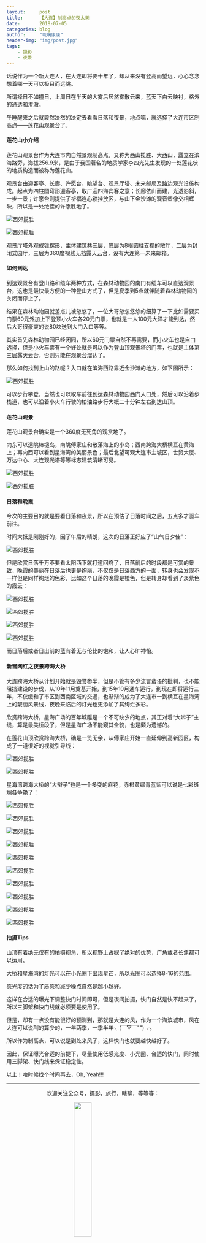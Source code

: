 ```yaml
---
layout:     post
title:      【大连】制高点的夜太美
date:       2018-07-05
categories: blog
author:     "琉璃康康"
header-img: "img/post.jpg"
tags:
    - 摄影
    - 夜景
---
```



<style>
img{
  display:block;
  margin:0
  auto;
}
</style>

<meta name="referrer" content="never">

话说作为一个新大连人，在大连即将要十年了，却从来没有登高而望远，心心念念想着哪一天可以极目而远眺。

所谓择日不如撞日，上周日在半天的大雾后居然雾散云来，蓝天下白云映衬，格外的通透和澄澈。

午睡醒来之后就毅然决然的决定去看看日落和夜景，地点嘛，就选择了大连市区制高点——莲花山观景台了。

#### 莲花山小介绍

莲花山观景台作为大连市内自然景观制高点，又称为西山揽胜、大西山，矗立在滨海路旁，海拔256.9米，是由于我国著名的地质学家李四光先生发现的一处莲花状的地质构造而被称为莲花山。

观景台由迎客亭、长廊、许愿台、眺望台、观景厅塔、未来邮局及路边观光设施构成。起点为四柱圆穹形迎客亭，取广迎四海宾客之意；长廊依山而建，光透影斜，一步一景；许愿台则提供了祈福连心锁挂放区，与山下金沙滩的观音塑像交相辉映，所以是一处绝佳的许愿胜地了。

![西郊揽胜][1]

![西郊揽胜][2]

观景厅塔外观成锥螺形，主体建筑共三层，底层为8根圆柱支撑的敞厅，二层为封闭式园厅，三层为360度视线无挡露天云台，设有大连第一未来邮箱。


#### 如何到达

到达观景台有登山路和缆车两种方式，在森林动物园的南门有缆车可以直达观景台，这也是最快最方便的一种登山方式了，但是夏季到5点就伴随着森林动物园的关闭而停止了。

结果在森林动物园就差点儿被忽悠了，一位大哥忽忽悠悠的细算了一下比如需要买门票60元外加上下登顶小火车各20元门票，也就是一人100元大洋才能到达，然后大哥很豪爽的说80块送到大门入口等等。

其实首先森林动物园已经闭园，所以60元门票自然不再需要，而小火车也是自由选择，但是小火车票有一个好处就是可以作为登山顶观景塔的门票，也就是主体第三层露天云台，否则只能在观景台溜达了。

那么如何找到上山的路呢？入口就在滨海西路靠近金沙滩的地方，如下图所示：

![西郊揽胜][3]

可以步行攀登，当然也可以取车前往到达森林动物园西门入口处，然后可以沿着步栈道，也可以沿着小火车行驶的柏油路步行大概二十分钟左右到达山顶。


#### 莲花山观景

莲花山观景台确实是一个360度无死角的观赏地了。

向东可以远眺棒槌岛，南眺傅家庄和散落海上的小岛；西南跨海大桥横亘在黄海上；再向西可以看到星海湾的美丽景色；最后北望可观大连市主城区，世贸大厦、万达中心、大连观光塔等等标志建筑清晰可见。

![西郊揽胜][4]

![西郊揽胜][5]


#### 日落和晚霞

今次的主要目的就是要看日落和夜景，所以在预估了日落时间之后，五点多才驱车前往。

时间大抵是刚刚好的，因了午后的晴朗，这次的日落正好应了“山气日夕佳”：

![西郊揽胜][6]

但是欣赏日落千万不要看太阳西下就打道回府了，日落前后的时段都是可赏的景致，晚霞的美丽在日落后也更是绚丽，不仅仅是日落西方的一面，转身也会发现不一样但是同样绚烂的色彩，比如这个日落的晚霞是橙色，但是转身却看到了淡紫色的霞云：

![西郊揽胜][7]

![西郊揽胜][8]

![西郊揽胜][9]

![西郊揽胜][10]

而日落后或者日出前的蓝有着无与伦比的饱和，让人心旷神怡。


#### 新晋网红之夜景跨海大桥

大连跨海大桥从计划开始就是毁誉参半，但是不管有多少流言蜚语的批判，也不能阻挡建设的步伐，从10年11月奠基开始，到15年10月通车运行，到现在即将运行三年，不仅缓和了市区到西南区域的交通，也渐渐的成为了大连市一到横亘在星海湾上的靓丽风景线，夜晚来临后的灯光也更添加了其绚烂多彩。

欣赏跨海大桥，星海广场的百年城雕是一个不可缺少的地点，其正对着“大辫子”主缆，算是最美桥段了，但是星海广场不能窥其全貌，也是颇为遗憾的。

在莲花山顶欣赏跨海大桥，确是一览无余，从傅家庄开始一直延伸到高新园区，构成了一道很好的视觉引导线：

![西郊揽胜][11]

![西郊揽胜][12]

星海湾跨海大桥的“大辫子”也是一个多变的麻花，赤橙黄绿青蓝紫可以说是七彩斑斓各争艳了：

![西郊揽胜][13]

![西郊揽胜][14]

![西郊揽胜][15]

![西郊揽胜][16]

![西郊揽胜][17]

![西郊揽胜][18]

![西郊揽胜][19]

![西郊揽胜][20]

![西郊揽胜][21]

![西郊揽胜][22]


#### 拍摄Tips

山顶有着绝无仅有的拍摄视角，所以视野上占据了绝对的优势，广角或者长焦都可以运用。

大桥和星海湾的灯光可以在小光圈下出现星芒，所以光圈可以选择8-16的范围。

感光度的话为了质感和减少噪点自然是越小越好。

这样在合适的曝光下调整快门时间即可，但是夜间拍摄，快门自然是快不起来了，所以三脚架和快门线就必须要是使用了。

但是，却有一点没有能很好的预测到，那就是大连的风，作为一个海滨城市，风在大连可以说刮的算少的，一年两季，一季半年╮(￣▽￣"")╭。

所以作为制高点，可以说是到处来风了，这样快门也就要越快越好了。

因此，保证曝光合适的前提下，尽量使用低感光度、小光圈、合适的快门，同时使用三脚架、快门线来保证稳定性。

以上！啥时候找个时间再去，Oh, Yeah!!!

------------
<p align="center">欢迎关注公众号，摄影，旅行，瞎聊，等等等：</p>
<img src="https://mmbiz.qpic.cn/mmbiz_jpg/QqiaFS6NT0eD1g2UjYu4VfCGHmbhgVqOAnNnJQfN7ZhRVUCopYOsfpPtIEB95VNEqu8trAxJXzGDg01ka6z6wzQ/0?wx_fmt=jpeg" width="30%" />

  [1]: https://mmbiz.qpic.cn/mmbiz_jpg/QqiaFS6NT0eA4Udf7Wlib5eZ5pwfQxhybITJskrBjStVcicv2x1HzXwwHDEfRlIgx0tVx9xyJwcVrnAnbaeFbNQnQ/0?wx_fmt=jpeg
  [2]: https://mmbiz.qpic.cn/mmbiz_jpg/QqiaFS6NT0eA4Udf7Wlib5eZ5pwfQxhybIuOLhQjrBq2hdoYB3tCkSp9Bc5iab6kVFIbCHmEQJE4J4TI0SuvicA9FA/0?wx_fmt=jpeg
  [3]: https://mmbiz.qpic.cn/mmbiz_jpg/QqiaFS6NT0eAx3EbIZzmwaiaSQGlIiaFIvXVV9S9gvMOcPdcmsGjedDASl7u9tH5zNehumWXcboUc7wE6kyLHOj3Q/0?wx_fmt=jpeg
  [4]: https://mmbiz.qpic.cn/mmbiz_jpg/QqiaFS6NT0eA4Udf7Wlib5eZ5pwfQxhybIegc41Ymkj57ib4V8icOqcpk3Pq5nQ4WFIKq9sjcZh1F3wibrvkSQEwBEA/0?wx_fmt=jpeg
  [5]: https://mmbiz.qpic.cn/mmbiz_jpg/QqiaFS6NT0eA4Udf7Wlib5eZ5pwfQxhybIpLicagc2CLDJG4MKGIPia12lxsgFrmN63juX7ZHxpjFJJWaQRmCUemUg/0?wx_fmt=jpeg
  [6]: https://mmbiz.qpic.cn/mmbiz_jpg/QqiaFS6NT0eA4Udf7Wlib5eZ5pwfQxhybI7psic42nOrFS2afyT1SKfPvlzWia9sicc6Ja5mjEDnjhLicC2zIrh0NVEg/0?wx_fmt=jpeg
  [7]: https://mmbiz.qpic.cn/mmbiz_jpg/QqiaFS6NT0eA4Udf7Wlib5eZ5pwfQxhybIZA8ozGCiadjUzarX1hww9urwKjiaJZVvQOJ1KliccBgXTiaYicjJQo0GYMA/0?wx_fmt=jpeg
  [8]: https://mmbiz.qpic.cn/mmbiz_jpg/QqiaFS6NT0eA4Udf7Wlib5eZ5pwfQxhybI5n6PlCM4lbq2stBibSxPenIdjZWiaIxZ2pVJTbb7LjA0WqeWI6wWCsxg/0?wx_fmt=jpeg
  [9]: https://mmbiz.qpic.cn/mmbiz_jpg/QqiaFS6NT0eA4Udf7Wlib5eZ5pwfQxhybIWDYqQHKhePdusc6HVDicM8qZSXwosXCljTlPlPnQ4alsAz9DwIGkMhg/0?wx_fmt=jpeg
  [10]: https://mmbiz.qpic.cn/mmbiz_jpg/QqiaFS6NT0eA4Udf7Wlib5eZ5pwfQxhybIg3UqiapzNPEDwwMbLWUzmQ3TicyJ9uww2bhiaMmCjJNMib9oibVHXQH4Nwg/0?wx_fmt=jpeg
  [11]: https://mmbiz.qpic.cn/mmbiz_jpg/QqiaFS6NT0eA4Udf7Wlib5eZ5pwfQxhybIGHyTuHhkdjgsBkHCOPM6vBl7MqiaIIkoHvzrvsDnd3UwicpLkNFWvkBg/0?wx_fmt=jpeg
  [12]: https://mmbiz.qpic.cn/mmbiz_jpg/QqiaFS6NT0eA4Udf7Wlib5eZ5pwfQxhybIwRTvFm2d2w5GvuiaQcf2I6zk2ibiavB1VYUyEibtf9uybBJzO9h6OWZ4qQ/0?wx_fmt=jpeg
  [13]: https://mmbiz.qpic.cn/mmbiz_jpg/QqiaFS6NT0eA4Udf7Wlib5eZ5pwfQxhybILfQTsxWQ11b2MlgfdppnXleoeaQHPDMnObcmkHvq7fXib4Ya7QsJDMA/0?wx_fmt=jpeg
  [14]: https://mmbiz.qpic.cn/mmbiz_jpg/QqiaFS6NT0eA4Udf7Wlib5eZ5pwfQxhybI3aTpQ9icXBuLDAbNtwb88pftOIjXaYXmbnQCdjkibXb0kAiaYffXDWUicQ/0?wx_fmt=jpeg
  [15]: https://mmbiz.qpic.cn/mmbiz_jpg/QqiaFS6NT0eA4Udf7Wlib5eZ5pwfQxhybII81eJdoo7w8dIWQNhwzEcic3gic287Un9XY7DtAYjdhZ7TC7MHoPPweg/0?wx_fmt=jpeg
  [16]: https://mmbiz.qpic.cn/mmbiz_jpg/QqiaFS6NT0eA4Udf7Wlib5eZ5pwfQxhybI54iccT6UptIu7dJmqUfuua0ZiaQM7BqbQcMcbCHibibtNj8YlEs5RiaIEdA/0?wx_fmt=jpeg
  [17]: https://mmbiz.qpic.cn/mmbiz_jpg/QqiaFS6NT0eA4Udf7Wlib5eZ5pwfQxhybIAvqInicZ9z3dPLxR220RDxHxzVl73JBicVwqt3axaxO04AnczZGIqW9g/0?wx_fmt=jpeg
  [18]: https://mmbiz.qpic.cn/mmbiz_jpg/QqiaFS6NT0eA4Udf7Wlib5eZ5pwfQxhybItGa5UicJ3lA7FftpcE3y7vKRs2I9pg6GaJtOXwc7adZ8uQibwdTlTkCg/0?wx_fmt=jpeg
  [19]: https://mmbiz.qpic.cn/mmbiz_jpg/QqiaFS6NT0eA4Udf7Wlib5eZ5pwfQxhybIN8yKbLlsfZu6hlnekhI99uHchG3libOVFcNcPXOx9vSsFjuAgvcyzCQ/0?wx_fmt=jpeg
  [20]: https://mmbiz.qpic.cn/mmbiz_jpg/QqiaFS6NT0eA4Udf7Wlib5eZ5pwfQxhybIafAj4wHJokTbAYWM1gRuia39CAxPbxgdIgApgoFofY1DGy3iaD3Q3j4Q/0?wx_fmt=jpeg
  [21]: https://mmbiz.qpic.cn/mmbiz_jpg/QqiaFS6NT0eA4Udf7Wlib5eZ5pwfQxhybI9LIp7dsF9zGlJ8XVbrFKicrHGntLRfFHwzTWF4y35PQQIpyxcAfaP0Q/0?wx_fmt=jpeg
  [22]: https://mmbiz.qpic.cn/mmbiz_jpg/QqiaFS6NT0eA4Udf7Wlib5eZ5pwfQxhybIWMGS00eFpMgXpgkI4GaRsics7aB1LBGuKKuQKP6Z3FCPYXG1rEWWvGg/0?wx_fmt=jpeg






